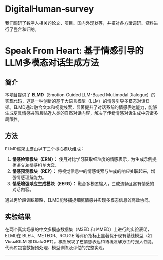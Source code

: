 # DigitalHuman-survey
我们调研了数字人相关的论文、项目、国内外现状等，并把对各方面调研、资料进行了整合和归纳。

# Speak From Heart: 基于情感引导的LLM多模态对话生成方法

## 简介
本项目提供了 **ELMD**（Emotion-Guided LLM-Based Multimodal Dialogue）的实现代码，这是一种创新的基于大语言模型（LLM）的情感引导多模态对话框架。ELMD通过融合文本和视觉线索，显著提升了对话系统的情感表达能力，能够生成更具情感共鸣且贴近人类的自然对话内容，解决了传统情感对话生成中的诸多局限性。

## 方法
ELMD框架主要由以下三个核心模块组成：
1. **情感检索模块（ERM）：** 使用对比学习获取细粒度的情感表示，为生成示例提供语义和情感相关内容。
2. **情感预测模块（REP）：** 将视觉信息中的情感线索与生成的响应关联起来，增强情感理解能力。
3. **情感增强响应生成模块（EERG）：** 融合多模态输入，生成流畅且富有情感的对话内容。

通过两阶段训练策略，ELMD能够捕捉细腻情感并实现多模态信息的高效协同。

## 实验结果
在两个真实场景的中文多模态数据集（M3ED 和 MMED）上进行的实验表明，ELMD在 BLEU、METEOR、ROUGE 等评价指标上显著优于现有基线模型（如 VisualGLM 和 DialoGPT）。模型展现了在情感表达和语境理解方面的强大性能。代码库包含数据预处理、模型训练及评估的完整实现。

---
